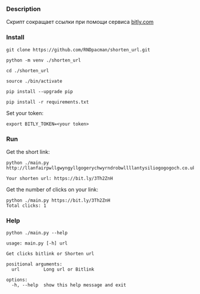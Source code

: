 ### Description

Скрипт сокращает ссылки при помощи сервиса [bitly.com](https://bitly.com)

### Install

```
git clone https://github.com/RNDpacman/shorten_url.git
```

```
python -m venv ./shorten_url
```

```
cd ./shorten_url
```

```
source ./bin/activate
```

```
pip install --upgrade pip
```

```
pip install -r requirements.txt
```

Set your token:
```
export BITLY_TOKEN=<your token>
```


### Run

Get the short link:
```
python ./main.py http://llanfairpwllgwyngyllgogerychwyrndrobwllllantysiliogogogoch.co.uk

Your shorten url: https://bit.ly/3Th2ZnH
```


Get the number of clicks on your link:
```
python ./main.py https://bit.ly/3Th2ZnH
Total clicks: 1
```

### Help

```
python ./main.py --help
```

```
usage: main.py [-h] url

Get clicks bitlink or Shorten url

positional arguments:
  url         Long url or Bitlink

options:
  -h, --help  show this help message and exit
```

